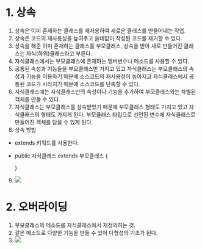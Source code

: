 # 1. 상속
1. 상속은 이미 존재하는 클래스를 재사용하여 새로운 클래스를 만들어내는 작업.
2. 상속은 코드의 재사용성을 높여주고 쓸데없이 작성된 코드를 제거할 수 있다.
3. 상속을 해준 이미 존재하는 클래스를 부모클래스, 상속을 받아 새로 만들어진 클래스는 자식(하위)클래스라고 부른다.
4. 자식클래스에서는 부모클래스에 존재하는 멤버변수나 메소드를 사용할 수 있다.
5. 공통된 속성과 기능들을 부모클래스만 가지고 있고 자식클래스는 부모클래스의 속성과 기능을 이용하기 때문에 소스코드의 재사용성이 높아지고 자식클래스에서 공통된 코드가 사라지기 때문에 소스코드를 단축할 수 있다.
6. 자식클래스에는 자식클래스만의 속성이나 기능을 추가하여 부모클래스와는 차별된 객체를 만들 수 있다.
7. 자식클래스는 부모클래스를 상속받았기 때문에 부모클래스 형태도 가지고 있고 자식클래스의 형태도 가지게 된다. 부모클래스 타입으로 선언된 변수에 자식클래스로 만들어진 객체를 담을 수 있게 된다.
8. 상속 방법
- extends 키워드를 사용한다.
- public 자식클래스 extends 부모클래스 {

  }
9. <img src="image/상속.jpg">

# 2. 오버라이딩
1. 부모클래스의 메소드를 자식클래스에서 재정의하는 것.
2. 같은 메소드로 다양한 기능을 만들 수 있어 다형성의 기초가 된다.
3. <img src="오버라이딩.jpg">